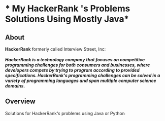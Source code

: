 # * My HackerRank 's Problems Solutions Using Mostly Java*
## About 
<b>HackerRank</b> formerly called Interview Street, Inc:
<br>
<br>
<b><i>HackerRank is a technology company that focuses on competitive programming challenges for both consumers and businesses, where developers compete by trying to program according to provided specifications. HackerRank's programming challenges can be solved in a variety of programming languages and span multiple computer science domains.</i></b>
<br>
## Overview
Solutions for HackerRank's problems using Java or Python
